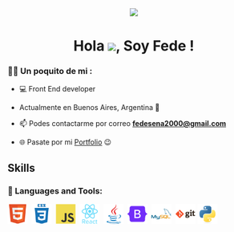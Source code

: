 
<div id="header" align="center">
    <img src="https://media.giphy.com/media/MGdfeiKtEiEPS/giphy.gif" width="200" />
    <h1 align="center">Hola <img src="https://user-images.githubusercontent.com/80367782/226494194-da4a4909-636c-476d-a11c-413715000705.gif" width="60" />, Soy Fede !</h1>
  
</div>


### 👨‍💻 Un poquito de mi :

- 💻 Front End developer

- Actualmente en Buenos Aires, Argentina 📍

- 📫 Podes contactarme por correo **fedesena2000@gmail.com**

- 🌐 Pasate por mi [Portfolio](https://fedevs.vercel.app/) 😉


## Skills

<div align="left">
    <h3>🔨 Languages and Tools:</h3>
    <div>
        <img src="https://github.com/devicons/devicon/blob/master/icons/html5/html5-original.svg" title="HTML5" alt="HTML" width="40" height="40"/>&nbsp;
        <img src="https://github.com/devicons/devicon/blob/master/icons/css3/css3-plain-wordmark.svg"  title="CSS3" alt="CSS" width="40" height="40"/>&nbsp;
        <img src="https://github.com/devicons/devicon/blob/master/icons/javascript/javascript-original.svg" title="JavaScript" alt="JavaScript" width="40" height="40"/>&nbsp;
        <img src="https://github.com/devicons/devicon/blob/master/icons/react/react-original-wordmark.svg" title="React" alt="React" width="40" height="40"/>&nbsp;
        <img src="https://github.com/devicons/devicon/blob/master/icons/java/java-original.svg"  title="CSS3" alt="CSS" width="40" height="40"/>&nbsp;
        <img src="https://github.com/devicons/devicon/blob/master/icons/bootstrap/bootstrap-plain.svg" title="Bootstrap" alt="Bootstrap" width="40" height="40"/>&nbsp;
        <img src="https://github.com/devicons/devicon/blob/master/icons/mysql/mysql-original-wordmark.svg" title="MySQL"  alt="MySQL" width="40" height="40"/>&nbsp;
        <img src="https://github.com/devicons/devicon/blob/master/icons/git/git-original-wordmark.svg" title="Git" **alt="Git" width="40" height="40"/>
        <img src="https://github.com/devicons/devicon/blob/master/icons/python/python-original.svg" title="Python" **alt="Git" width="40" height="40"/>
      </div>
</div>
